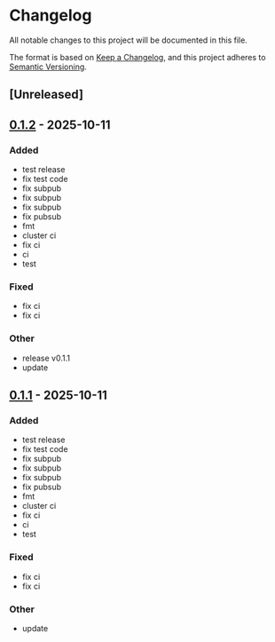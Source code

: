 # Changelog

All notable changes to this project will be documented in this file.

The format is based on [Keep a Changelog](https://keepachangelog.com/en/1.0.0/),
and this project adheres to [Semantic Versioning](https://semver.org/spec/v2.0.0.html).

## [Unreleased]

## [0.1.2](https://github.com/cici0602/redis-watcher-v1/compare/v0.1.1...v0.1.2) - 2025-10-11

### Added

- test release
- fix test code
- fix subpub
- fix subpub
- fix subpub
- fix pubsub
- fmt
- cluster ci
- fix ci
- ci
- test

### Fixed

- fix ci
- fix ci

### Other

- release v0.1.1
- update

## [0.1.1](https://github.com/cici0602/redis-watcher-v1/compare/v0.1.0...v0.1.1) - 2025-10-11

### Added

- test release
- fix test code
- fix subpub
- fix subpub
- fix subpub
- fix pubsub
- fmt
- cluster ci
- fix ci
- ci
- test

### Fixed

- fix ci
- fix ci

### Other

- update
